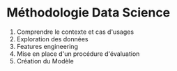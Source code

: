 # Méthodologie Data Science

1. Comprendre le contexte et cas d'usages
2. Exploration  des données
3. Features engineering
4. Mise en place d'un procédure d'évaluation
5. Création du Modèle